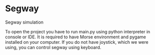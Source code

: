 # Segway
Segway simulation


To open the project you have to run main.py using python interpreter in console or IDE.
It is required to have Morse environment and pygame installed on your computer.
If you do not have joystick, which we were using, you can control segway using keyboard.

